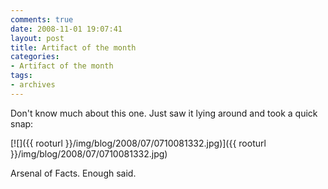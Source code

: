 ```yaml
---
comments: true
date: 2008-11-01 19:07:41
layout: post
title: Artifact of the month
categories:
- Artifact of the month
tags:
- archives
---
```


Don't know much about this one. Just saw it lying around and took a quick snap:

[![]({{ rooturl }}/img/blog/2008/07/0710081332.jpg)]({{ rooturl }}/img/blog/2008/07/0710081332.jpg)

Arsenal of Facts. Enough said.
